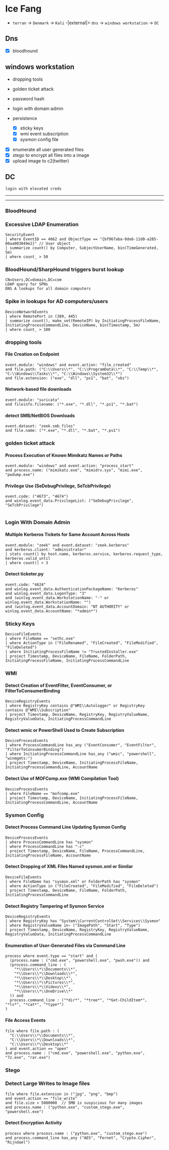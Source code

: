 # Ice Fang

- `terran` -> `Denmark` -> `Kali` -|external|> `dns` -> `windows workstation` -> `DC`

## Dns

- [x] bloodhound

## windows workstation

- dropping tools
- golden ticket attack
- password hash
- login with domain admin

- persistence
  - [X] sticky keys
  - [X] wmi event subscription
  - [X] sysmon config file
- [X] enumerate all user generated files
- [X] stego to encrypt all files into a image
- [x] upload image to c2(twitter)

## DC

`login with elevated creds`

----
----

### BloodHound

### Excessive LDAP Enumeration

```kql
SecurityEvent
| where EventID == 4662 and ObjectType == "{bf967aba-0de6-11d0-a285-00aa003049e2}" // User object
| summarize count() by Computer, SubjectUserName, bin(TimeGenerated, 5m)
| where count_ > 50
```

### BloodHound/SharpHound triggers burst lookup

```kql
CN=Users,DC=domain,DC=com
LDAP query for SPNs
DNS A lookups for all domain computers
```

### Spike in lookups for AD computers/users

```kql
DeviceNetworkEvents
| where RemotePort in (389, 445)
| summarize count(), make_set(RemoteIP) by InitiatingProcessFileName, InitiatingProcessCommandLine, DeviceName, bin(Timestamp, 5m)
| where count_ > 100
```

### dropping tools

#### File Creation on Endpoint

```kql
event.module: "windows" and event.action: "file_created"
and file.path: ("C:\\Users\\*", "C:\\ProgramData\\*", "C:\\Temp\\*", "C:\\Windows\\Tasks\\*", "C:\\Windows\\System32\\*")
and file.extension: ("exe", "dll", "ps1", "bat", "vbs")
```

#### Network-based file downloads

```kql
event.module: "suricata"
and fileinfo.filename: ("*.exe", "*.dll", "*.ps1", "*.bat")
```

#### detect SMB/NetBIOS Downloads

```kql
event.dataset: "zeek.smb_files"
and file.name: ("*.exe", "*.dll", "*.bat", "*.ps1")
```

### golden ticket attack

#### Process Execution of Known Mimikatz Names or Paths

```kql
event.module: "windows" and event.action: "process_start"
and process.name: ("mimikatz.exe", "mimidrv.sys", "mimi.exe", "pwdump.exe")
```

#### Privilege Use (SeDebugPrivilege, SeTcbPrivilege)

```kql
event.code: ("4673", "4674")
and winlog.event_data.PrivilegeList: ("SeDebugPrivilege", "SeTcbPrivilege")
```

```kql
```

### Login With Domain Admin

#### Multiple Kerberos Tickets for Same Account Across Hosts

```kql
event.module: "zeek" and event.dataset: "zeek.kerberos"
and kerberos.client: "administrator"
| stats count() by host.name, kerberos.service, kerberos.request_type, kerberos.valid_until
| where count() > 3
```

#### Detect ticketer.py

```kql
event.code: "4624"
and winlog.event_data.AuthenticationPackageName: "Kerberos"
and winlog.event_data.LogonType: "3"
and (winlog.event_data.WorkstationName: "-" or winlog.event_data.WorkstationName: "")
and (winlog.event_data.AccountDomain: "NT AUTHORITY" or winlog.event_data.AccountName: "*admin*")
```

### Sticky Keys

```kql
DeviceFileEvents
| where FileName == "sethc.exe"
| where ActionType in ("FileRenamed", "FileCreated", "FileModified", "FileDeleted")
| where InitiatingProcessFileName != "TrustedInstaller.exe"
| project Timestamp, DeviceName, FileName, FolderPath, InitiatingProcessFileName, InitiatingProcessCommandLine
```

### WMI

#### Detect Creation of EventFilter, EventConsumer, or FilterToConsumerBinding

```kql
DeviceRegistryEvents
| where RegistryKey contains @"WMI\\Autologger" or RegistryKey contains @"WMI\\Subscription"
| project Timestamp, DeviceName, RegistryKey, RegistryValueName, RegistryValueData, InitiatingProcessCommandLine
```

#### Detect wmic or PowerShell Used to Create Subscription

```kql
DeviceProcessEvents
| where ProcessCommandLine has_any ("EventConsumer", "EventFilter", "FilterToConsumerBinding")
| where InitiatingProcessCommandLine has_any ("wmic", "powershell", "winmgmts:")
| project Timestamp, DeviceName, InitiatingProcessFileName, InitiatingProcessCommandLine, AccountName
```

#### Detect Use of MOFComp.exe (WMI Compilation Tool)

```kql
DeviceProcessEvents
| where FileName == "mofcomp.exe"
| project Timestamp, DeviceName, InitiatingProcessFileName, InitiatingProcessCommandLine, AccountName
```

### Sysmon Config

#### Detect Process Command Line Updating Sysmon Config

```kql
DeviceProcessEvents
| where ProcessCommandLine has "sysmon"
| where ProcessCommandLine has "-c"
| project Timestamp, DeviceName, FileName, ProcessCommandLine, InitiatingProcessFileName, AccountName
```

#### Detect Dropping of XML Files Named sysmon.xml or Similar

```kql
DeviceFileEvents
| where FileName has "sysmon.xml" or FolderPath has "sysmon"
| where ActionType in ("FileCreated", "FileModified", "FileDeleted")
| project Timestamp, DeviceName, FileName, FolderPath, InitiatingProcessCommandLine
```

#### Detect Registry Tampering of Sysmon Service

```kql
DeviceRegistryEvents
| where RegistryKey has "System\\CurrentControlSet\\Services\\Sysmon"
| where RegistryValueName in~ ("ImagePath", "Start", "Type")
| project Timestamp, DeviceName, RegistryKey, RegistryValueName, RegistryValueData, InitiatingProcessCommandLine
```

#### Enumeration of User-Generated Files via Command Line

```kql
process where event.type == "start" and (
  (process.name : ("cmd.exe", "powershell.exe", "pwsh.exe")) and
  (process.command_line : (
    "*\\Users\\*\\Documents\\*", 
    "*\\Users\\*\\Downloads\\*",
    "*\\Users\\*\\Desktop\\*",
    "*\\Users\\*\\Pictures\\*",
    "*\\Users\\*\\Videos\\*",
    "*\\Users\\*\\OneDrive\\*"
  )) and
  process.command_line : ("*dir*", "*tree*", "*Get-ChildItem*", "*ls*", "*cat*", "*type*")
)
```

#### File Access Events

```kql
file where file.path : (
  "C:\\Users\\*\\Documents\\*", 
  "C:\\Users\\*\\Downloads\\*", 
  "C:\\Users\\*\\Desktop\\*"
) and event.action == "open"
and process.name : ("cmd.exe", "powershell.exe", "python.exe", "7z.exe", "rar.exe")
```

### Stego

### Detect Large Writes to Image files

```kql
file where file.extension in ("jpg", "png", "bmp")
and event.action == "file_write"
and file.size > 5000000  // 5MB is suspicious for many images
and process.name : ("python.exe", "custom_stego.exe", "powershell.exe")
```

#### Detect Encryption Activity

```
process where process.name : ("python.exe", "custom_stego.exe")
and process.command_line has_any ("AES", "Fernet", "Crypto.Cipher", "Rijndael")
```
